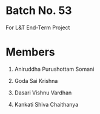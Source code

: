 # Batch No. 53
For L&T End-Term Project

# Members
1.  Aniruddha Purushottam Somani
   
2.  Goda Sai Krishna
  
3.   Dasari Vishnu Vardhan
  
4.  Kankati Shiva Chaithanya
